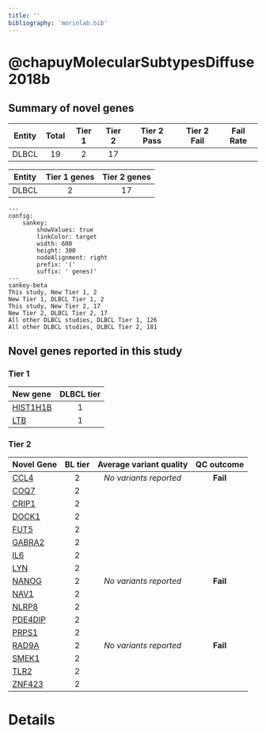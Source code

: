 ```yaml
---
title: ''
bibliography: 'morinlab.bib'
---
```


# @chapuyMolecularSubtypesDiffuse2018b
## Summary of novel genes

|Entity| Total| Tier 1| Tier 2| Tier 2 Pass| Tier 2 Fail| Fail Rate|
|:-:|:-:|:-:|:-:|:-:|:-:|:-:|
|DLBCL|19|2|17| ||  |

|Entity| Tier 1 genes| Tier 2 genes|
|:-:|:-:|:-:|
|DLBCL|2|17|


```mermaid
---
config:
    sankey:
        showValues: true
        linkColor: target
        width: 600
        height: 300
        nodeAlignment: right
        prefix: '('
        suffix: ' genes)'
---
sankey-beta
This study, New Tier 1, 2
New Tier 1, DLBCL Tier 1, 2
This study, New Tier 2, 17
New Tier 2, DLBCL Tier 2, 17
All other DLBCL studies, DLBCL Tier 1, 126
All other DLBCL studies, DLBCL Tier 2, 181
```

## Novel genes reported in this study

### Tier 1
|New gene|DLBCL tier|
|:-|:-:|
|[HIST1H1B](../HIST1H1B)|1 |
|[LTB](../LTB)|1 |

### Tier 2
|Novel Gene|BL tier|Average variant quality|QC outcome|
|:-|:-:|:-:|:-:|
|[CCL4](../CCL4)|2 |*No variants reported*|**Fail**|
|[COQ7](../COQ7)|2 |
|[CRIP1](../CRIP1)|2 |
|[DOCK1](../DOCK1)|2 |
|[FUT5](../FUT5)|2 |
|[GABRA2](../GABRA2)|2 |
|[IL6](../IL6)|2 |
|[LYN](../LYN)|2 |
|[NANOG](../NANOG)|2 |*No variants reported*|**Fail**|
|[NAV1](../NAV1)|2 |
|[NLRP8](../NLRP8)|2 |
|[PDE4DIP](../PDE4DIP)|2 |
|[PRPS1](../PRPS1)|2 |
|[RAD9A](../RAD9A)|2 |*No variants reported*|**Fail**|
|[SMEK1](../SMEK1)|2 |
|[TLR2](../TLR2)|2 |
|[ZNF423](../ZNF423)|2 |


# Details

